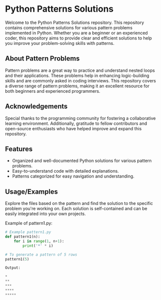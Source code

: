 # Python Patterns Solutions

Welcome to the Python Patterns Solutions repository. This repository contains comprehensive solutions for various pattern problems implemented in Python. Whether you are a beginner or an experienced coder, this repository aims to provide clear and efficient solutions to help you improve your problem-solving skills with patterns.


## About Pattern Problems

Pattern problems are a great way to practice and understand nested loops and their applications. These problems help in enhancing logic-building skills and are commonly asked in coding interviews. This repository covers a diverse range of pattern problems, making it an excellent resource for both beginners and experienced programmers.


## Acknowledgements

Special thanks to the programming community for fostering a collaborative learning environment. Additionally, gratitude to fellow contributors and open-source enthusiasts who have helped improve and expand this repository.


## Features

- Organized and well-documented Python solutions for various pattern problems.
- Easy-to-understand code with detailed explanations.
- Patterns categorized for easy navigation and understanding.


## Usage/Examples

Explore the files based on the pattern and find the solution to the specific problem you're working on. Each solution is self-contained and can be easily integrated into your own projects.

Example of pattern1.py:

```python
# Example pattern1.py
def pattern1(n):
    for i in range(1, n+1):
        print('*' * i)

# To generate a pattern of 5 rows
pattern1(5)

Output:

*
**
***
****
*****
